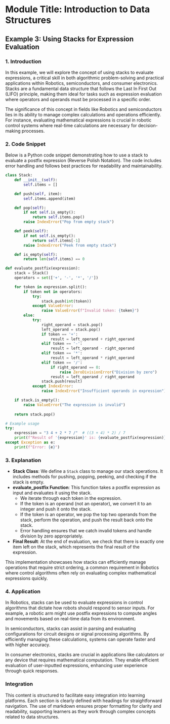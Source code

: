 # Module Title: Introduction to Data Structures

## Example 3: Using Stacks for Expression Evaluation

### 1. Introduction
In this example, we will explore the concept of using stacks to evaluate expressions, a critical skill in both algorithmic problem-solving and practical applications within Robotics, semiconductors, and consumer electronics. Stacks are a fundamental data structure that follows the Last In First Out (LIFO) principle, making them ideal for tasks such as expression evaluation where operators and operands must be processed in a specific order.

The significance of this concept in fields like Robotics and semiconductors lies in its ability to manage complex calculations and operations efficiently. For instance, evaluating mathematical expressions is crucial in robotic control systems where real-time calculations are necessary for decision-making processes.

### 2. Code Snippet
Below is a Python code snippet demonstrating how to use a stack to evaluate a postfix expression (Reverse Polish Notation). The code includes error handling and follows best practices for readability and maintainability.

```python
class Stack:
    def __init__(self):
        self.items = []

    def push(self, item):
        self.items.append(item)

    def pop(self):
        if not self.is_empty():
            return self.items.pop()
        raise IndexError("Pop from empty stack")

    def peek(self):
        if not self.is_empty():
            return self.items[-1]
        raise IndexError("Peek from empty stack")

    def is_empty(self):
        return len(self.items) == 0

def evaluate_postfix(expression):
    stack = Stack()
    operators = set(['+', '-', '*', '/'])

    for token in expression.split():
        if token not in operators:
            try:
                stack.push(int(token))
            except ValueError:
                raise ValueError(f"Invalid token: {token}")
        else:
            try:
                right_operand = stack.pop()
                left_operand = stack.pop()
                if token == '+':
                    result = left_operand + right_operand
                elif token == '-':
                    result = left_operand - right_operand
                elif token == '*':
                    result = left_operand * right_operand
                elif token == '/':
                    if right_operand == 0:
                        raise ZeroDivisionError("Division by zero")
                    result = left_operand / right_operand
                stack.push(result)
            except IndexError:
                raise IndexError("Insufficient operands in expression")

    if stack.is_empty():
        raise ValueError("The expression is invalid")
    
    return stack.pop()

# Example usage
try:
    expression = "3 4 + 2 * 7 /"  # ((3 + 4) * 2) / 7
    print(f"Result of '{expression}' is: {evaluate_postfix(expression)}")
except Exception as e:
    print(f"Error: {e}")
```

### 3. Explanation
- **Stack Class**: We define a `Stack` class to manage our stack operations. It includes methods for pushing, popping, peeking, and checking if the stack is empty.
- **evaluate_postfix Function**: This function takes a postfix expression as input and evaluates it using the stack.
  - We iterate through each token in the expression.
  - If the token is an operand (not an operator), we convert it to an integer and push it onto the stack.
  - If the token is an operator, we pop the top two operands from the stack, perform the operation, and push the result back onto the stack.
  - Error handling ensures that we catch invalid tokens and handle division by zero appropriately.
- **Final Result**: At the end of evaluation, we check that there is exactly one item left on the stack, which represents the final result of the expression.

This implementation showcases how stacks can efficiently manage operations that require strict ordering, a common requirement in Robotics where control algorithms often rely on evaluating complex mathematical expressions quickly.

### 4. Application
In Robotics, stacks can be used to evaluate expressions in control algorithms that dictate how robots should respond to sensor inputs. For example, a robotic arm might use postfix expressions to compute angles and movements based on real-time data from its environment. 

In semiconductors, stacks can assist in parsing and evaluating configurations for circuit designs or signal processing algorithms. By efficiently managing these calculations, systems can operate faster and with higher accuracy.

In consumer electronics, stacks are crucial in applications like calculators or any device that requires mathematical computation. They enable efficient evaluation of user-inputted expressions, enhancing user experience through quick responses.

### Integration
This content is structured to facilitate easy integration into learning platforms. Each section is clearly defined with headings for straightforward navigation. The use of markdown ensures proper formatting for clarity and readability, supporting learners as they work through complex concepts related to data structures.
